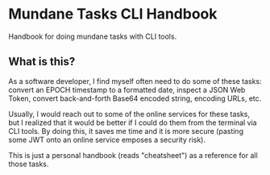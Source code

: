 # Mundane Tasks CLI Handbook

Handbook for doing mundane tasks with CLI tools.

## What is this?

As a software developer, I find myself often need to do some of these tasks: convert an EPOCH timestamp to a formatted date, inspect a JSON Web Token, convert back-and-forth Base64 encoded string, encoding URLs, etc.

Usually, I would reach out to some of the online services for these tasks, but I realized that it would be better if I could do them from the terminal via CLI tools. By doing this, it saves me time and it is more secure (pasting some JWT onto an online service emposes a security risk).

This is just a personal handbook (reads "cheatsheet") as a reference for all those tasks.
